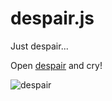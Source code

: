 despair.js
==========

Just despair...

Open <a href="https://lenadroid.github.io/despair.js/despair.html">despair</a> and cry! 

![despair](https://raw.githubusercontent.com/lenadroid/despair.js/master/img/despair.png)
